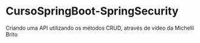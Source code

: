 # CursoSpringBoot-SpringSecurity
Criando uma API utilizando os métodos CRUD, através de vídeo da Michelli Brito
